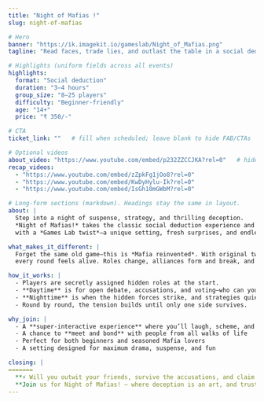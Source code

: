 ```yaml
---
title: "Night of Mafias !"
slug: night-of-mafias

# Hero
banner: "https://ik.imagekit.io/gameslab/Night_of_Mafias.png"
tagline: "Read faces, trade lies, and outlast the table in a social deduction showdown."

# Highlights (uniform fields across all events)
highlights:
  format: "Social deduction"
  duration: "3–4 hours"
  group_size: "8–25 players"
  difficulty: "Beginner-friendly"
  age: "14+"
  price: "₹ 350/-"

# CTA
ticket_link: ""   # fill when scheduled; leave blank to hide FAB/CTAs

# Optional videos
about_video: "https://www.youtube.com/embed/p232ZZCCJKA?rel=0"   # hide section if blank
recap_videos:
  - "https://www.youtube.com/embed/zZpkFg1jOo8?rel=0"
  - "https://www.youtube.com/embed/KwDyHylu-Ik?rel=0"
  - "https://www.youtube.com/embed/IsGh10mGWbM?rel=0"

# Long-form sections (markdown). Headings stay the same in layout.
about: |
  Step into a night of suspense, strategy, and thrilling deception.
  *Night of Mafias!* takes the classic social deduction experience and reimagines it
  with a *Games Lab twist*—a unique setting, fresh surprises, and endless drama.

what_makes_it_different: |
  Forget the same old game—this is *Mafia reinvented*. With original twists and engaging storytelling,
  every round feels alive. Roles change, alliances form and break, and trust becomes the most dangerous gamble of all.

how_it_works: |
  - Players are secretly assigned hidden roles at the start.
  - **Daytime** is for open debate, accusations, and voting—who can you trust?
  - **Nighttime** is when the hidden forces strike, and strategies quietly unfold.
  - Round by round, the tension builds until only one side survives.

why_join: |
  - A **super-interactive experience** where you’ll laugh, scheme, and plot  
  - A chance to **meet and bond** with people from all walks of life  
  - Perfect for both beginners and seasoned Mafia lovers  
  - A setting designed for maximum drama, suspense, and fun  

closing: |
=======
  **⚡ Will you outwit your friends, survive the accusations, and claim victory—or will you fall prey to the shadows of the night?**    
  **Join us for Night of Mafias! — where deception is an art, and trust is the ultimate gamble.**
---
```

